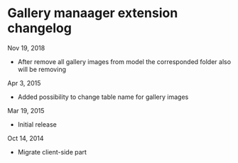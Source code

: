 # Gallery manaager extension changelog

Nov 19, 2018
  - After remove all gallery images from model the corresponded folder also will be removing 
   
Apr 3, 2015
  - Added possibility to change table name for gallery images 
   
Mar 19, 2015
  - Initial release

Oct 14, 2014
  - Migrate client-side part
